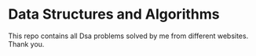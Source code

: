 # Data Structures and Algorithms
This repo contains all Dsa problems solved by me from different websites.
Thank you.
